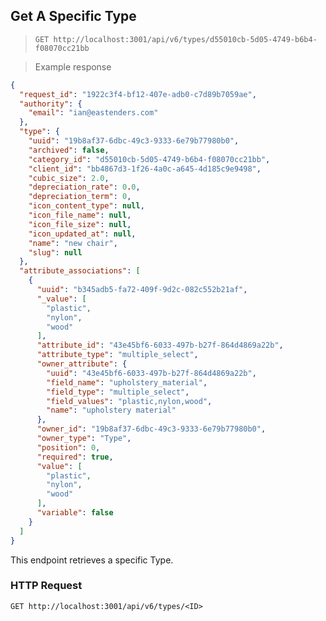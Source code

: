 ## Get A Specific Type

> `GET http://localhost:3001/api/v6/types/d55010cb-5d05-4749-b6b4-f08070cc21bb`

> Example response

```json
{
  "request_id": "1922c3f4-bf12-407e-adb0-c7d89b7059ae",
  "authority": {
    "email": "ian@eastenders.com"
  },
  "type": {
    "uuid": "19b8af37-6dbc-49c3-9333-6e79b77980b0",
    "archived": false,
    "category_id": "d55010cb-5d05-4749-b6b4-f08070cc21bb",
    "client_id": "bb4867d3-1f26-4a0c-a645-4d185c9e9498",
    "cubic_size": 2.0,
    "depreciation_rate": 0.0,
    "depreciation_term": 0,
    "icon_content_type": null,
    "icon_file_name": null,
    "icon_file_size": null,
    "icon_updated_at": null,
    "name": "new chair",
    "slug": null
  },
  "attribute_associations": [
    {
      "uuid": "b345adb5-fa72-409f-9d2c-082c552b21af",
      "_value": [
        "plastic",
        "nylon",
        "wood"
      ],
      "attribute_id": "43e45bf6-6033-497b-b27f-864d4869a22b",
      "attribute_type": "multiple_select",
      "owner_attribute": {
        "uuid": "43e45bf6-6033-497b-b27f-864d4869a22b",
        "field_name": "upholstery_material",
        "field_type": "multiple_select",
        "field_values": "plastic,nylon,wood",
        "name": "upholstery material"
      },
      "owner_id": "19b8af37-6dbc-49c3-9333-6e79b77980b0",
      "owner_type": "Type",
      "position": 0,
      "required": true,
      "value": [
        "plastic",
        "nylon",
        "wood"
      ],
      "variable": false
    }
  ]
}
```

This endpoint retrieves a specific Type.

### HTTP Request

`GET http://localhost:3001/api/v6/types/<ID>`
